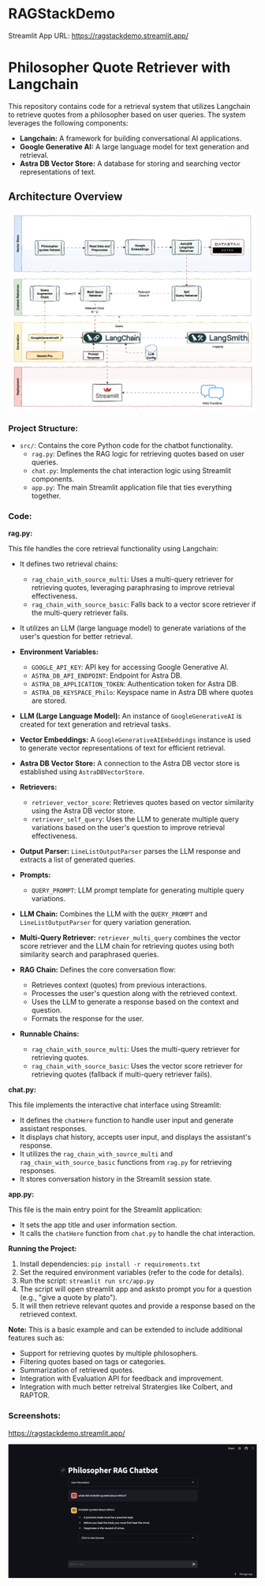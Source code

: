 # RAGStackDemo
Streamlit App URL: https://ragstackdemo.streamlit.app/

# Philosopher Quote Retriever with Langchain

This repository contains code for a retrieval system that utilizes Langchain to retrieve quotes from a philosopher based on user queries. The system leverages the following components:

* **Langchain:** A framework for building conversational AI applications.
* **Google Generative AI:** A large language model for text generation and retrieval.
* **Astra DB Vector Store:** A database for storing and searching vector representations of text.
## Architecture Overview

<img src="./arch/RagstackDemo.gif"> 

### Project Structure:

* `src/`: Contains the core Python code for the chatbot functionality.
    * `rag.py`: Defines the RAG logic for retrieving quotes based on user queries.
    * `chat.py`: Implements the chat interaction logic using Streamlit components.
    * `app.py`: The main Streamlit application file that ties everything together.

### Code:

**rag.py:**

This file handles the core retrieval functionality using Langchain:

* It defines two retrieval chains:
    * `rag_chain_with_source_multi`: Uses a multi-query retriever for retrieving quotes, leveraging paraphrasing to improve retrieval effectiveness.
    * `rag_chain_with_source_basic`: Falls back to a vector score retriever if the multi-query retriever fails.
* It utilizes an LLM (large language model) to generate variations of the user's question for better retrieval.

* **Environment Variables:**
  * `GOOGLE_API_KEY`: API key for accessing Google Generative AI.
  * `ASTRA_DB_API_ENDPOINT`: Endpoint for Astra DB.
  * `ASTRA_DB_APPLICATION_TOKEN`: Authentication token for Astra DB.
  * `ASTRA_DB_KEYSPACE_Philo`: Keyspace name in Astra DB where quotes are stored.
* **LLM (Large Language Model):** An instance of `GoogleGenerativeAI` is created for text generation and retrieval tasks.
* **Vector Embeddings:** A `GoogleGenerativeAIEmbeddings` instance is used to generate vector representations of text for efficient retrieval.
* **Astra DB Vector Store:** A connection to the Astra DB vector store is established using `AstraDBVectorStore`.
* **Retrievers:**
  * `retriever_vector_score`: Retrieves quotes based on vector similarity using the Astra DB vector store.
  * `retriever_self_query`: Uses the LLM to generate multiple query variations based on the user's question to improve retrieval effectiveness.
* **Output Parser:** `LineListOutputParser` parses the LLM response and extracts a list of generated queries.
* **Prompts:**
  * `QUERY_PROMPT`: LLM prompt template for generating multiple query variations.
* **LLM Chain:** Combines the LLM with the `QUERY_PROMPT` and `LineListOutputParser` for query variation generation.
* **Multi-Query Retriever:** `retriever_multi_query` combines the vector score retriever and the LLM chain for retrieving quotes using both similarity search and paraphrased queries.
* **RAG Chain:** Defines the core conversation flow:
  * Retrieves context (quotes) from previous interactions.
  * Processes the user's question along with the retrieved context.
  * Uses the LLM to generate a response based on the context and question.
  * Formats the response for the user.
* **Runnable Chains:**
  * `rag_chain_with_source_multi`: Uses the multi-query retriever for retrieving quotes.
  * `rag_chain_with_source_basic`: Uses the vector score retriever for retrieving quotes (fallback if multi-query retriever fails).


**chat.py:**

This file implements the interactive chat interface using Streamlit:

* It defines the `chatHere` function to handle user input and generate assistant responses.
* It displays chat history, accepts user input, and displays the assistant's response.
* It utilizes the `rag_chain_with_source_multi` and `rag_chain_with_source_basic` functions from `rag.py` for retrieving responses.
* It stores conversation history in the Streamlit session state.

**app.py:**

This file is the main entry point for the Streamlit application:

* It sets the app title and user information section.
* It calls the `chatHere` function from `chat.py` to handle the chat interaction.

**Running the Project:**

1. Install dependencies: `pip install -r requirements.txt`
2. Set the required environment variables (refer to the code for details).
3. Run the script: `streamlit run src/app.py`
4. The script will open streamlit app and asksto prompt you for a question (e.g., "give a quote by plato").
5. It will then retrieve relevant quotes and provide a response based on the retrieved context.

**Note:** This is a basic example and can be extended to include additional features such as:

* Support for retrieving quotes by multiple philosophers.
* Filtering quotes based on tags or categories.
* Summarization of retrieved quotes.
* Integration with Evaluation API for feedback and improvement.
* Integration with much better retreival Stratergies like Colbert, and RAPTOR.

### Screenshots:
https://ragstackdemo.streamlit.app/

<img src="./arch/screenshot.png"> 
